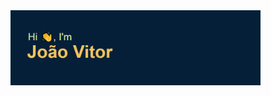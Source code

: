 <img align="right" alt="Coding" width="400" src="https://github.com/jvitorrrs/jvitorrrs/blob/main/header.png">
